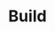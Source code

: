 ---
title: Build
linktitle: Build
capability: build
docs_home: true
notitle: true
menu:
    build:
        identifier: build-home
        weight: 1
meta_desc: Build and deploy cloud infrastructure with Pulumi. Manage stacks, environments, resources, and services for your daily engineering work.
meta_image: /images/docs/meta-images/docs-meta.png
h1: Build with Pulumi
description: <p>Everything you need for daily engineering work - creating stacks, managing environments, deploying resources, and building cloud services.</p>
link_buttons:
  primary:
    label: Get Started
    link: /docs/iac/get-started/
  secondary:
    label: Create Environment
    link: /docs/esc/get-started/

sections:
- type: full-width-cards
  heading: Core Building Blocks
  cards:
  - icon: stack-blue-21-21
    heading: Stacks
    description: Create and manage isolated deployments of your infrastructure across environments.
    link: /docs/iac/concepts/stack/
  - icon: gear-blue-21-21
    heading: Environments
    description: Configure secrets, settings, and variables across your infrastructure and applications.
    link: /docs/esc/environments/
  - icon: cube-blue-21-21
    heading: Resources
    description: Provision and manage cloud resources with infrastructure as code.
    link: /docs/iac/concepts/resources/
  - icon: layers-blue-21-21
    heading: Components
    description: Build reusable infrastructure components for consistent deployments.
    link: /docs/iac/concepts/resources/components/
- type: cards-logo-label-link
  heading: Get Started Building
  description: Jump into creating infrastructure on your preferred cloud platform.
  cards:
  - label: AWS Quick Start
    icon: aws-40
    link: /docs/iac/get-started/aws/
  - label: Azure Quick Start
    icon: azure-40
    link: /docs/iac/get-started/azure/
  - label: Google Cloud Quick Start
    icon: google-cloud-40
    link: /docs/iac/get-started/gcp/
  - label: Kubernetes Quick Start
    icon: kubernetes-40
    link: /docs/iac/get-started/kubernetes/
- type: full-width-cards
  heading: Essential Build Tasks
  cards:
  - icon: terminal-blue-21-21
    heading: Deploy Your First Stack
    description: Learn the fundamentals of creating and deploying infrastructure stacks.
    link: /docs/iac/get-started/
  - icon: key-blue-21-21
    heading: Manage Secrets & Config
    description: Securely handle configuration and secrets across environments.
    link: /docs/esc/get-started/
  - icon: cloud-blue-21-21
    heading: Connect to Cloud Services
    description: Build applications that integrate with cloud databases, storage, and APIs.
    link: /docs/iac/concepts/
  - icon: layers-blue-21-21
    heading: Organize Stacks
    description: Structure your infrastructure across development, staging, and production.
    link: /docs/pulumi-cloud/stacks/
- type: button-cards
  heading: Popular Build Workflows
  description: Common patterns for building and deploying cloud infrastructure.
  cards:
  - heading: Serverless Applications
    description: "Deploy functions, APIs, and event-driven architectures on AWS Lambda, Azure Functions, and Google Cloud Functions."
    link: /docs/iac/clouds/aws/guides/lambda/
    primary_button_label: View Examples
    primary_button_link: /docs/iac/clouds/aws/guides/lambda/
  - heading: Container Workloads
    description: "Deploy containerized applications on Kubernetes, AWS ECS, Azure Container Apps, and Google Cloud Run."
    link: /docs/iac/clouds/kubernetes/
    primary_button_label: Get Started
    primary_button_link: /docs/iac/clouds/kubernetes/get-started/
  - heading: Static Websites
    description: "Build and deploy static sites with CDNs, SSL certificates, and custom domains."
    link: /docs/iac/clouds/aws/guides/static-website/
    primary_button_label: Deploy Now
    primary_button_link: /docs/iac/clouds/aws/guides/static-website/
- type: cards-logo-label-link
  heading: Build in Your Language
  description: Use familiar programming languages for infrastructure as code.
  cards:
  - label: TypeScript/JavaScript
    icon: icon-32-32 node-color-32-32
    link: /docs/iac/languages-sdks/javascript/
  - label: Python
    icon: icon-32-32 python-color-32-32
    link: /docs/iac/languages-sdks/python/
  - label: Go
    icon: icon-32-32 go-color-32-32
    link: /docs/iac/languages-sdks/go/
  - label: .NET
    icon: icon-32-32 dotnet-color-32-32
    link: /docs/iac/languages-sdks/dotnet/
  - label: Java
    icon: icon-32-32 java-color-32-32
    link: /docs/iac/languages-sdks/java/
  - label: YAML
    icon: icon-32-32 yaml-color-32-32
    link: /docs/iac/languages-sdks/yaml/
- type: flat
  heading: Ready to build?
  description: <p>Start with our <a href="/docs/iac/get-started/">Get Started guide</a>, explore <a href="/tutorials/">tutorials</a>, or jump into <a href="/docs/esc/get-started/">environment configuration</a>. Need help? Join us on <a href="https://slack.pulumi.com" target="_blank">Slack</a> or <a href="/support/">contact support</a>.</p>
---